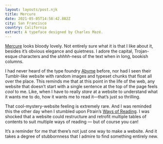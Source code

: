 ```yaml
---
layout: layouts/post.njk
title: Mercure
date: 2021-05-05T14:58:42.882Z
city: San Francisco
country: California
extract: A typeface designed by Charles Mazé.
---
```


[Mercure](https://www.abyme.net/catalogue/mercure/) looks bloody lovely. Not entirely sure what it is that I like about it, besides it’s obvious elegance and quietness. I adore the capital, Trojan-esque characters and the _shhhh_-ness of the text when in long, bookish columns.

I had never heard of the type foundry [Abyme](https://www.abyme.net/) before, nor had I seen their Tumblr-like website with random images and typeset chunks that float all over the place. This reminds me that at this point in the life of the web, any website that doesn’t start with a single sentence at the top of the page feels _cool_ to me. Like, when I have to really _stare_ at a website to understand what it wants me to do, how it wants me to read it—that’s just so thrilling.

That cool-mystery-website feeling is extremely rare. And I was reminded this the other day when I stumbled upon Ftrain’s [Ways of Reading](https://ftrain.com/TablesOfContents). I was shocked that a website could restructure and retrofit multiple tables of contents to suit multiple ways of reading — but of course you can!

It’s a reminder for me that there’s not just one way to make a website. And it takes a degree of stubbornness that I admire to find something entirely new.
